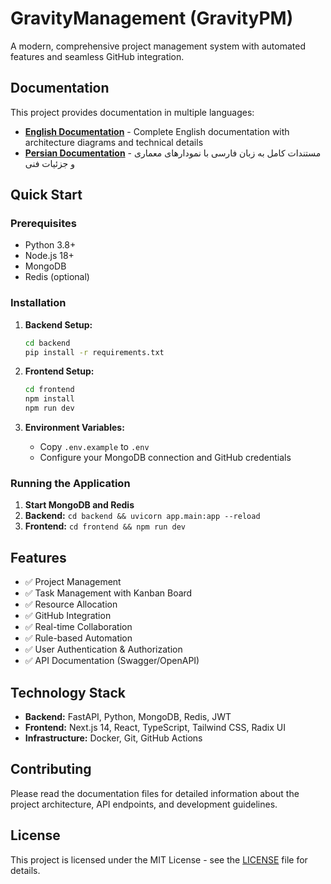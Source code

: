 # GravityManagement (GravityPM)

A modern, comprehensive project management system with automated features and seamless GitHub integration.

## Documentation

This project provides documentation in multiple languages:

- **[English Documentation](README_EN.md)** - Complete English documentation with architecture diagrams and technical details
- **[Persian Documentation](README_FA.md)** - مستندات کامل به زبان فارسی با نمودارهای معماری و جزئیات فنی

## Quick Start

### Prerequisites
- Python 3.8+
- Node.js 18+
- MongoDB
- Redis (optional)

### Installation

1. **Backend Setup:**
   ```bash
   cd backend
   pip install -r requirements.txt
   ```

2. **Frontend Setup:**
   ```bash
   cd frontend
   npm install
   npm run dev
   ```

3. **Environment Variables:**
   - Copy `.env.example` to `.env`
   - Configure your MongoDB connection and GitHub credentials

### Running the Application

1. **Start MongoDB and Redis**
2. **Backend:** `cd backend && uvicorn app.main:app --reload`
3. **Frontend:** `cd frontend && npm run dev`

## Features

- ✅ Project Management
- ✅ Task Management with Kanban Board
- ✅ Resource Allocation
- ✅ GitHub Integration
- ✅ Real-time Collaboration
- ✅ Rule-based Automation
- ✅ User Authentication & Authorization
- ✅ API Documentation (Swagger/OpenAPI)

## Technology Stack

- **Backend:** FastAPI, Python, MongoDB, Redis, JWT
- **Frontend:** Next.js 14, React, TypeScript, Tailwind CSS, Radix UI
- **Infrastructure:** Docker, Git, GitHub Actions

## Contributing

Please read the documentation files for detailed information about the project architecture, API endpoints, and development guidelines.

## License

This project is licensed under the MIT License - see the [LICENSE](LICENSE) file for details.
